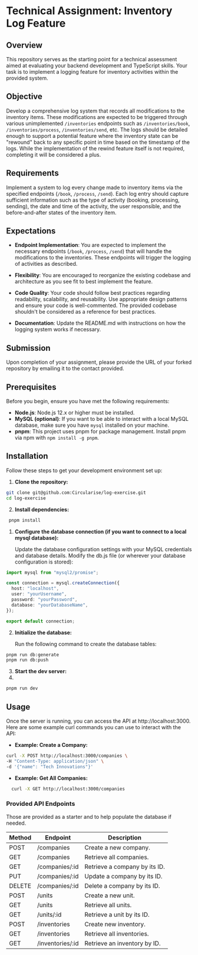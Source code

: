 # Technical Assignment: Inventory Log Feature

## Overview

This repository serves as the starting point for a technical assessment aimed at evaluating your backend development and TypeScript skills. Your task is to implement a logging feature for inventory activities within the provided system.

## Objective

Develop a comprehensive log system that records all modifications to the inventory items. These modifications are expected to be triggered through various unimplemented `/inventories` endpoints such as `/inventories/book`, `/inventories/process`, `/inventories/send`, etc. The logs should be detailed enough to support a potential feature where the inventory state can be "rewound" back to any specific point in time based on the timestamp of the logs. While the implementation of the rewind feature itself is not required, completing it will be considered a plus.

## Requirements

Implement a system to log every change made to inventory items via the specified endpoints (`/book`, `/process`, `/send`). Each log entry should capture sufficient information such as the type of activity (booking, processing, sending), the date and time of the activity, the user responsible, and the before-and-after states of the inventory item.

## Expectations

- **Endpoint Implementation**: You are expected to implement the necessary endpoints (`/book`, `/process`, `/send`) that will handle the modifications to the inventories. These endpoints will trigger the logging of activities as described.

- **Flexibility**: You are encouraged to reorganize the existing codebase and architecture as you see fit to best implement the feature.
- **Code Quality**: Your code should follow best practices regarding readability, scalability, and reusability. Use appropriate design patterns and ensure your code is well-commented. The provided codebase shouldn't be considered as a reference for best practices.
- **Documentation**: Update the README.md with instructions on how the logging system works if necessary.

## Submission

Upon completion of your assignment, please provide the URL of your forked repository by emailing it to the contact provided.

## Prerequisites

Before you begin, ensure you have met the following requirements:

- **Node.js**: Node.js 12.x or higher must be installed.
- **MySQL (optional)**: If you want to be able to interact with a local MySQL database, make sure you have `mysql` installed on your machine.
- **pnpm**: This project uses pnpm for package management. Install pnpm via npm with `npm install -g pnpm`.

## Installation

Follow these steps to get your development environment set up:

1. **Clone the repository:**

```bash
git clone git@github.com:Circularise/log-exercise.git
cd log-exercise
```

2. **Install dependencies:**

```bash
 pnpm install
```

1. **Configure the database connection (if you want to connect to a local mysql database):**

   Update the database configuration settings with your MySQL credentials and database details. Modify the db.js file (or wherever your database configuration is stored):

```typescript
import mysql from "mysql2/promise";

const connection = mysql.createConnection({
  host: "localhost",
  user: "yourUsername",
  password: "yourPassword",
  database: "yourDatabaseName",
});

export default connection;
```

2. **Initialize the database:**

   Run the following command to create the database tables:

```bash
pnpm run db:generate
pnpm run db:push
```

3. **Start the dev server:**
4.

```bash
pnpm run dev
```

## Usage

Once the server is running, you can access the API at http://localhost:3000. Here are some example curl commands you can use to interact with the API:

- **Example: Create a Company:**

```bash
curl -X POST http://localhost:3000/companies \
-H "Content-Type: application/json" \
-d '{"name": "Tech Innovations"}'
```

- **Example: Get All Companies:**

```bash
  curl -X GET http://localhost:3000/companies
```

### Provided API Endpoints

Those are provided as a starter and to help populate the database if needed.

| Method | Endpoint         | Description                   |
| ------ | ---------------- | ----------------------------- |
| POST   | /companies       | Create a new company.         |
| GET    | /companies       | Retrieve all companies.       |
| GET    | /companies/:id   | Retrieve a company by its ID. |
| PUT    | /companies/:id   | Update a company by its ID.   |
| DELETE | /companies/:id   | Delete a company by its ID.   |
| POST   | /units           | Create a new unit.            |
| GET    | /units           | Retrieve all units.           |
| GET    | /units/:id       | Retrieve a unit by its ID.    |
| POST   | /inventories     | Create new inventory.         |
| GET    | /inventories     | Retrieve all inventories.     |
| GET    | /inventories/:id | Retrieve an inventory by ID.  |
